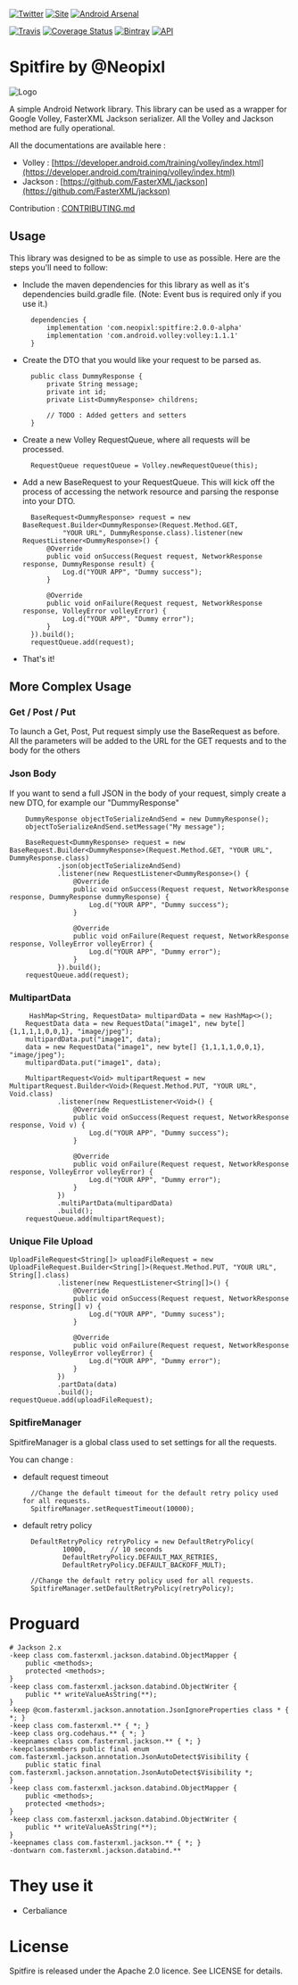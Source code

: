[![Twitter](https://img.shields.io/badge/Twitter-@Neopixl-blue.svg?style=flat)](http://twitter.com/neopixl)
[![Site](https://img.shields.io/badge/Site-neopixl.com-orange.svg?style=flat)](https://neopixl.com)
[![Android Arsenal](https://img.shields.io/badge/Android%20Arsenal-Spitfire-orange.svg?style=flat)](https://android-arsenal.com/details/1/6290)


[![Travis](https://api.travis-ci.org/neopixl/Spitfire.svg?branch=master)](https://travis-ci.org/neopixl/Spitfire)
[![Coverage Status](https://coveralls.io/repos/github/neopixl/Spitfire/badge.svg?branch=master)](https://coveralls.io/github/neopixl/Spitfire?branch=master)
[![Bintray](https://img.shields.io/bintray/v/fdewasmes/Spitfire/Spitfire.svg)]()
[![API](https://img.shields.io/badge/API-16%2B-green.svg?style=flat)](https://android-arsenal.com/api?level=8)

# Spitfire by @Neopixl


![Logo](logo.png)

A simple Android Network library. This library can be used as a wrapper for Google Volley, FasterXML Jackson serializer.
All the Volley and Jackson method are fully operational.


All the documentations are available here :

 - Volley : [https://developer.android.com/training/volley/index.html](https://developer.android.com/training/volley/index.html)
 - Jackson : [https://github.com/FasterXML/jackson](https://github.com/FasterXML/jackson)
 
Contribution : [CONTRIBUTING.md](CONTRIBUTING.md)

## Usage
This library was designed to be as simple to use as possible.  Here are the steps you'll need to follow:

* Include the maven dependencies for this library as well as it's dependencies build.gradle file.  (Note: Event bus is required only if you use it.)


		dependencies {
			implementation 'com.neopixl:spitfire:2.0.0-alpha'
			implementation 'com.android.volley:volley:1.1.1'
		}

* Create the DTO that you would like your request to be parsed as.

		public class DummyResponse {
			private String message;
			private int id;
			private List<DummyResponse> childrens;
			
			// TODO : Added getters and setters
		}

* Create a new Volley RequestQueue, where all requests will be processed.

        RequestQueue requestQueue = Volley.newRequestQueue(this);
		
* Add a new BaseRequest to your RequestQueue.  This will kick off the process of accessing the network resource and parsing the response into your DTO. 

		
		BaseRequest<DummyResponse> request = new BaseRequest.Builder<DummyResponse>(Request.Method.GET,
                "YOUR URL", DummyResponse.class).listener(new RequestListener<DummyResponse>() {
            @Override
            public void onSuccess(Request request, NetworkResponse response, DummyResponse result) {
                Log.d("YOUR APP", "Dummy success");
            }

            @Override
            public void onFailure(Request request, NetworkResponse response, VolleyError volleyError) {
                Log.d("YOUR APP", "Dummy error");
            }
        }).build();
        requestQueue.add(request);
        
* That's it! 


## More Complex Usage

### Get / Post / Put
To launch a Get, Post, Put request simply use the BaseRequest as before.
All the parameters will be added to the URL for the GET requests and to the body for the others

### Json Body

If you want to send a full JSON in the body of your request, simply create a new DTO, for example our "DummyResponse"
	
		DummyResponse objectToSerializeAndSend = new DummyResponse();
        objectToSerializeAndSend.setMessage("My message");

        BaseRequest<DummyResponse> request = new BaseRequest.Builder<DummyResponse>(Request.Method.GET, "YOUR URL", DummyResponse.class)
                .json(objectToSerializeAndSend)
                .listener(new RequestListener<DummyResponse>() {
                    @Override
                    public void onSuccess(Request request, NetworkResponse response, DummyResponse dummyResponse) {
                        Log.d("YOUR APP", "Dummy success");
                    }

                    @Override
                    public void onFailure(Request request, NetworkResponse response, VolleyError volleyError) {
                        Log.d("YOUR APP", "Dummy error");
                    }
                }).build();
        requestQueue.add(request);

### MultipartData

	    
		 HashMap<String, RequestData> multipardData = new HashMap<>();
        RequestData data = new RequestData("image1", new byte[] {1,1,1,1,0,0,1}, "image/jpeg");
        multipardData.put("image1", data);
        data = new RequestData("image1", new byte[] {1,1,1,1,0,0,1}, "image/jpeg");
        multipardData.put("image1", data);

        MultipartRequest<Void> multipartRequest = new MultipartRequest.Builder<Void>(Request.Method.PUT, "YOUR URL", Void.class)
                .listener(new RequestListener<Void>() {
                    @Override
                    public void onSuccess(Request request, NetworkResponse response, Void v) {
                        Log.d("YOUR APP", "Dummy success");
                    }

                    @Override
                    public void onFailure(Request request, NetworkResponse response, VolleyError volleyError) {
                        Log.d("YOUR APP", "Dummy error");
                    }
                })
                .multiPartData(multipardData)
                .build();
        requestQueue.add(multipartRequest);
        
### Unique File Upload

	UploadFileRequest<String[]> uploadFileRequest = new UploadFileRequest.Builder<String[]>(Request.Method.PUT, "YOUR URL", String[].class)
                .listener(new RequestListener<String[]>() {
                    @Override
                    public void onSuccess(Request request, NetworkResponse response, String[] v) {
                        Log.d("YOUR APP", "Dummy sucess");
                    }

                    @Override
                    public void onFailure(Request request, NetworkResponse response, VolleyError volleyError) {
                        Log.d("YOUR APP", "Dummy error");
                    }
                })
                .partData(data)
                .build();
	requestQueue.add(uploadFileRequest);

### SpitfireManager

SpitfireManager is a global class used to set settings for all the requests.

You can change :

* default request timeout
                
		//Change the default timeout for the default retry policy used for all requests.
   		SpitfireManager.setRequestTimeout(10000);


* default retry policy

		DefaultRetryPolicy retryPolicy = new DefaultRetryPolicy(
                10000,      // 10 seconds
                DefaultRetryPolicy.DEFAULT_MAX_RETRIES,
                DefaultRetryPolicy.DEFAULT_BACKOFF_MULT);

		//Change the default retry policy used for all requests. 
		SpitfireManager.setDefaultRetryPolicy(retryPolicy);

# Proguard

	# Jackson 2.x
	-keep class com.fasterxml.jackson.databind.ObjectMapper {
	    public <methods>;
	    protected <methods>;
	}
	-keep class com.fasterxml.jackson.databind.ObjectWriter {
	    public ** writeValueAsString(**);
	}
	-keep @com.fasterxml.jackson.annotation.JsonIgnoreProperties class * { *; }
	-keep class com.fasterxml.** { *; }
	-keep class org.codehaus.** { *; }
	-keepnames class com.fasterxml.jackson.** { *; }
	-keepclassmembers public final enum com.fasterxml.jackson.annotation.JsonAutoDetect$Visibility {
	    public static final com.fasterxml.jackson.annotation.JsonAutoDetect$Visibility *;
	}
	-keep class com.fasterxml.jackson.databind.ObjectMapper {
	    public <methods>;
	    protected <methods>;
	}
	-keep class com.fasterxml.jackson.databind.ObjectWriter {
	    public ** writeValueAsString(**);
	}
	-keepnames class com.fasterxml.jackson.** { *; }
	-dontwarn com.fasterxml.jackson.databind.**



# They use it

 - Cerbaliance

# License
Spitfire is released under the Apache 2.0 licence. See LICENSE for details.
